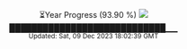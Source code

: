 <p align="center">
⏳Year Progress (93.90 %) <img src="https://file5s.ratemyserver.net/mobs/1062.gif"><br>
████████████████████████████▁▁ <br>
<sub>Updated: Sat, 09 Dec 2023 18:02:39 GMT</sub>
</p>

